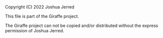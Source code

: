 Copyright (C) 2022 Joshua Jerred

This file is part of the Giraffe project.

The Giraffe project can not be copied and/or distributed without the express
permission of Joshua Jerred.
